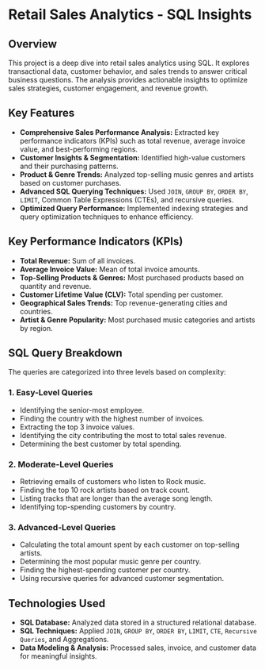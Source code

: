 # Retail Sales Analytics - SQL Insights

## Overview
This project is a deep dive into retail sales analytics using SQL. It explores transactional data, customer behavior, and sales trends to answer critical business questions. The analysis provides actionable insights to optimize sales strategies, customer engagement, and revenue growth.

## Key Features
- **Comprehensive Sales Performance Analysis:** Extracted key performance indicators (KPIs) such as total revenue, average invoice value, and best-performing regions.
- **Customer Insights & Segmentation:** Identified high-value customers and their purchasing patterns.
- **Product & Genre Trends:** Analyzed top-selling music genres and artists based on customer purchases.
- **Advanced SQL Querying Techniques:** Used `JOIN`, `GROUP BY`, `ORDER BY`, `LIMIT`, Common Table Expressions (CTEs), and recursive queries.
- **Optimized Query Performance:** Implemented indexing strategies and query optimization techniques to enhance efficiency.

## Key Performance Indicators (KPIs)
- **Total Revenue:** Sum of all invoices.
- **Average Invoice Value:** Mean of total invoice amounts.
- **Top-Selling Products & Genres:** Most purchased products based on quantity and revenue.
- **Customer Lifetime Value (CLV):** Total spending per customer.
- **Geographical Sales Trends:** Top revenue-generating cities and countries.
- **Artist & Genre Popularity:** Most purchased music categories and artists by region.

## SQL Query Breakdown
The queries are categorized into three levels based on complexity:

### 1. Easy-Level Queries
- Identifying the senior-most employee.
- Finding the country with the highest number of invoices.
- Extracting the top 3 invoice values.
- Identifying the city contributing the most to total sales revenue.
- Determining the best customer by total spending.

### 2. Moderate-Level Queries
- Retrieving emails of customers who listen to Rock music.
- Finding the top 10 rock artists based on track count.
- Listing tracks that are longer than the average song length.
- Identifying top-spending customers by country.

### 3. Advanced-Level Queries
- Calculating the total amount spent by each customer on top-selling artists.
- Determining the most popular music genre per country.
- Finding the highest-spending customer per country.
- Using recursive queries for advanced customer segmentation.

## Technologies Used
- **SQL Database:** Analyzed data stored in a structured relational database.
- **SQL Techniques:** Applied `JOIN`, `GROUP BY`, `ORDER BY`, `LIMIT`, `CTE`, `Recursive Queries`, and Aggregations.
- **Data Modeling & Analysis:** Processed sales, invoice, and customer data for meaningful insights.

